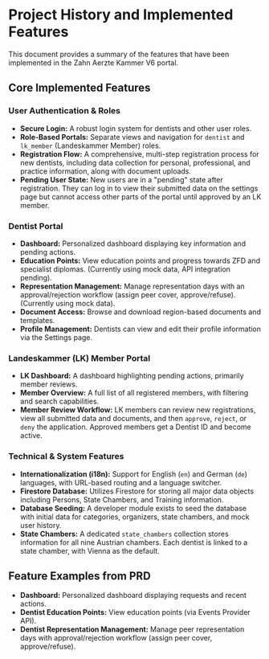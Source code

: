 # Project History and Implemented Features

This document provides a summary of the features that have been implemented in the Zahn Aerzte Kammer V6 portal.

## Core Implemented Features

### User Authentication & Roles
- **Secure Login:** A robust login system for dentists and other user roles.
- **Role-Based Portals:** Separate views and navigation for `dentist` and `lk_member` (Landeskammer Member) roles.
- **Registration Flow:** A comprehensive, multi-step registration process for new dentists, including data collection for personal, professional, and practice information, along with document uploads.
- **Pending User State:** New users are in a "pending" state after registration. They can log in to view their submitted data on the settings page but cannot access other parts of the portal until approved by an LK member.

### Dentist Portal
- **Dashboard:** Personalized dashboard displaying key information and pending actions.
- **Education Points:** View education points and progress towards ZFD and specialist diplomas. (Currently using mock data, API integration pending).
- **Representation Management:** Manage representation days with an approval/rejection workflow (assign peer cover, approve/refuse). (Currently using mock data).
- **Document Access:** Browse and download region-based documents and templates.
- **Profile Management:** Dentists can view and edit their profile information via the Settings page.

### Landeskammer (LK) Member Portal
- **LK Dashboard:** A dashboard highlighting pending actions, primarily member reviews.
- **Member Overview:** A full list of all registered members, with filtering and search capabilities.
- **Member Review Workflow:** LK members can review new registrations, view all submitted data and documents, and then `approve`, `reject`, or `deny` the application. Approved members get a Dentist ID and become active.

### Technical & System Features
- **Internationalization (i18n):** Support for English (`en`) and German (`de`) languages, with URL-based routing and a language switcher.
- **Firestore Database:** Utilizes Firestore for storing all major data objects including Persons, State Chambers, and Training information.
- **Database Seeding:** A developer module exists to seed the database with initial data for categories, organizers, state chambers, and mock user history.
- **State Chambers:** A dedicated `state_chambers` collection stores information for all nine Austrian chambers. Each dentist is linked to a state chamber, with Vienna as the default.

## Feature Examples from PRD

- **Dashboard:** Personalized dashboard displaying requests and recent actions.
- **Dentist Education Points:** View education points (via Events Provider API).
- **Dentist Representation Management:** Manage peer representation days with approval/rejection workflow (assign peer cover, approve/refuse).

